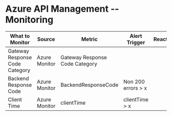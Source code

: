 # Azure API Management -- Monitoring



|What to Monitor|Source|Metric|Alert Trigger|Reaction|
|----|-----|---|---|--|
|Gateway Response Code Category|Azure Monitor| Gateway Response Code Category|
|Backend Response Code|Azure Monitor|BackendResponseCode|Non 200 errors > x|
|Client Time|Azure Monitor|clientTime|clientTime > x|
